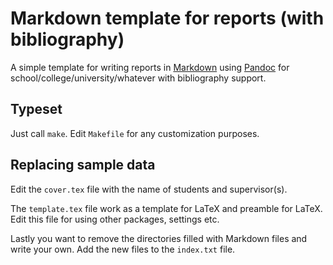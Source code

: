 # Markdown template for reports (with bibliography)
A simple template for writing reports in [Markdown](http://commonmark.org/) using
[Pandoc](http://pandoc.org/) for school/college/university/whatever with bibliography support.

## Typeset
Just call `make`. Edit `Makefile` for any customization purposes.

## Replacing sample data
Edit the `cover.tex` file with the name of students and supervisor(s).

The `template.tex` file work as a template for LaTeX and preamble for LaTeX.  Edit this file for
using other packages, settings etc.

Lastly you want to remove the directories filled with Markdown files and write your own. Add the new
files to the `index.txt` file.
